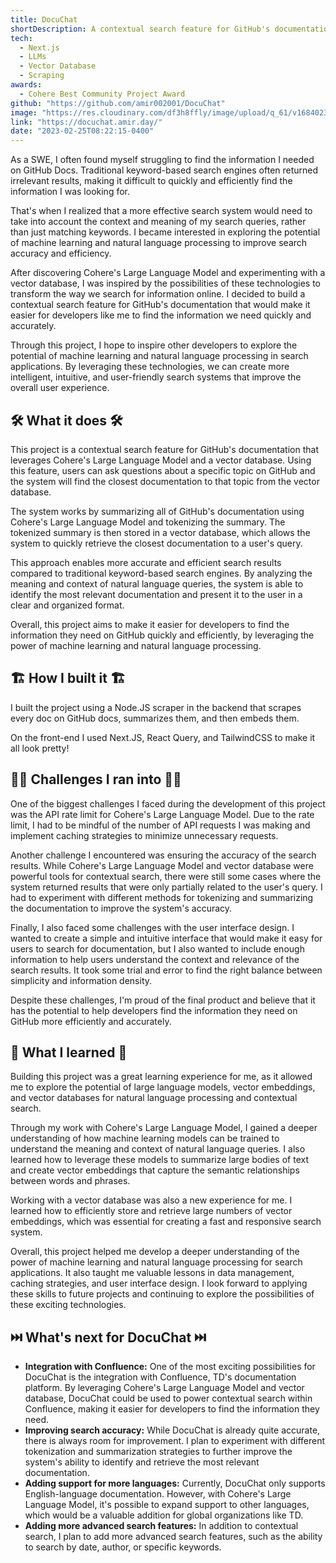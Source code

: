 ```yaml
---
title: DocuChat
shortDescription: A contextual search feature for GitHub's documentation, using machine learning and Cohere's Large Language Model to provide efficient and accurate search results by summarizing and embedding the documentation.
tech:
  - Next.js
  - LLMs
  - Vector Database
  - Scraping
awards:
  - Cohere Best Community Project Award
github: "https://github.com/amir002001/DocuChat"
image: "https://res.cloudinary.com/df3h8ffly/image/upload/q_61/v1684023326/portfolio/CleanShot_2023-05-13_at_20.12.51_l5whcp.webp"
link: "https://docuchat.amir.day/"
date: "2023-02-25T08:22:15-0400"
---
```


As a SWE, I often found myself struggling to find the information I needed on GitHub Docs. Traditional keyword-based search engines often returned irrelevant results, making it difficult to quickly and efficiently find the information I was looking for.

That's when I realized that a more effective search system would need to take into account the context and meaning of my search queries, rather than just matching keywords. I became interested in exploring the potential of machine learning and natural language processing to improve search accuracy and efficiency.

After discovering Cohere's Large Language Model and experimenting with a vector database, I was inspired by the possibilities of these technologies to transform the way we search for information online. I decided to build a contextual search feature for GitHub's documentation that would make it easier for developers like me to find the information we need quickly and accurately.

Through this project, I hope to inspire other developers to explore the potential of machine learning and natural language processing in search applications. By leveraging these technologies, we can create more intelligent, intuitive, and user-friendly search systems that improve the overall user experience.

## **🛠️ What it does 🛠️**

This project is a contextual search feature for GitHub's documentation that leverages Cohere's Large Language Model and a vector database. Using this feature, users can ask questions about a specific topic on GitHub and the system will find the closest documentation to that topic from the vector database.

The system works by summarizing all of GitHub's documentation using Cohere's Large Language Model and tokenizing the summary. The tokenized summary is then stored in a vector database, which allows the system to quickly retrieve the closest documentation to a user's query.

This approach enables more accurate and efficient search results compared to traditional keyword-based search engines. By analyzing the meaning and context of natural language queries, the system is able to identify the most relevant documentation and present it to the user in a clear and organized format.

Overall, this project aims to make it easier for developers to find the information they need on GitHub quickly and efficiently, by leveraging the power of machine learning and natural language processing.

## **🏗️ How I built it 🏗️**

I built the project using a Node.JS scraper in the backend that scrapes every doc on GitHub docs, summarizes them, and then embeds them.

On the front-end I used Next.JS, React Query, and TailwindCSS to make it all look pretty!

## **🧗‍♂️ Challenges I ran into 🧗‍♂️**

One of the biggest challenges I faced during the development of this project was the API rate limit for Cohere's Large Language Model. Due to the rate limit, I had to be mindful of the number of API requests I was making and implement caching strategies to minimize unnecessary requests.

Another challenge I encountered was ensuring the accuracy of the search results. While Cohere's Large Language Model and vector database were powerful tools for contextual search, there were still some cases where the system returned results that were only partially related to the user's query. I had to experiment with different methods for tokenizing and summarizing the documentation to improve the system's accuracy.

Finally, I also faced some challenges with the user interface design. I wanted to create a simple and intuitive interface that would make it easy for users to search for documentation, but I also wanted to include enough information to help users understand the context and relevance of the search results. It took some trial and error to find the right balance between simplicity and information density.

Despite these challenges, I'm proud of the final product and believe that it has the potential to help developers find the information they need on GitHub more efficiently and accurately.

## **📕 What I learned 📕**

Building this project was a great learning experience for me, as it allowed me to explore the potential of large language models, vector embeddings, and vector databases for natural language processing and contextual search.

Through my work with Cohere's Large Language Model, I gained a deeper understanding of how machine learning models can be trained to understand the meaning and context of natural language queries. I also learned how to leverage these models to summarize large bodies of text and create vector embeddings that capture the semantic relationships between words and phrases.

Working with a vector database was also a new experience for me. I learned how to efficiently store and retrieve large numbers of vector embeddings, which was essential for creating a fast and responsive search system.

Overall, this project helped me develop a deeper understanding of the power of machine learning and natural language processing for search applications. It also taught me valuable lessons in data management, caching strategies, and user interface design. I look forward to applying these skills to future projects and continuing to explore the possibilities of these exciting technologies.

## **⏭️ What's next for DocuChat ⏭️**

- **Integration with Confluence:** One of the most exciting possibilities for DocuChat is the integration with Confluence, TD's documentation platform. By leveraging Cohere's Large Language Model and vector database, DocuChat could be used to power contextual search within Confluence, making it easier for developers to find the information they need.
- **Improving search accuracy:** While DocuChat is already quite accurate, there is always room for improvement. I plan to experiment with different tokenization and summarization strategies to further improve the system's ability to identify and retrieve the most relevant documentation.
- **Adding support for more languages:** Currently, DocuChat only supports English-language documentation. However, with Cohere's Large Language Model, it's possible to expand support to other languages, which would be a valuable addition for global organizations like TD.
- **Adding more advanced search features:** In addition to contextual search, I plan to add more advanced search features, such as the ability to search by date, author, or specific keywords.
